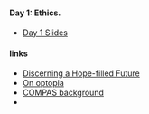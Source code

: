 
#### Day 1: Ethics.

- [Day 1 Slides](https://chbrooks.github.io/kiel/ethics/day1/day1.ppt)

#### links

- [Discerning a Hope-filled Future](https://www.jesuits.org/stories/now-discern-this-hope-filled-future/)
- [On optopia](https://ora.ox.ac.uk/objects/uuid:98e44606-c62f-4b40-9da5-a8a2f99b6f70/files/r0k225b96x)
- [COMPAS background](https://www.technologyreview.com/2019/10/17/75285/ai-fairer-than-judge-criminal-risk-assessment-algorithm/)
- 


